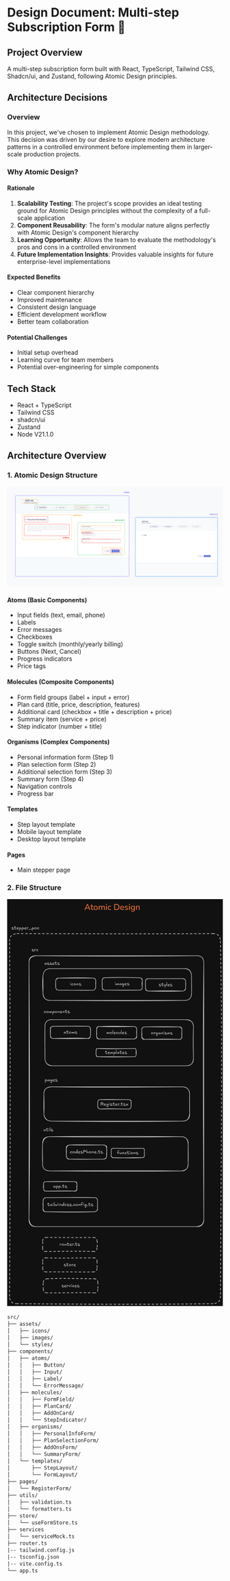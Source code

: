 # Design Document: Multi-step Subscription Form 🚀

## Project Overview
A multi-step subscription form built with React, TypeScript, Tailwind CSS, Shadcn/ui, and Zustand, following Atomic Design principles.

## Architecture Decisions

### Overview
In this project, we've chosen to implement Atomic Design methodology. This decision was driven by our desire to explore modern architecture patterns in a controlled environment before implementing them in larger-scale production projects.

### Why Atomic Design?

#### Rationale
1. **Scalability Testing**: The project's scope provides an ideal testing ground for Atomic Design principles without the complexity of a full-scale application
2. **Component Reusability**: The form's modular nature aligns perfectly with Atomic Design's component hierarchy
3. **Learning Opportunity**: Allows the team to evaluate the methodology's pros and cons in a controlled environment
4. **Future Implementation Insights**: Provides valuable insights for future enterprise-level implementations

#### Expected Benefits
- Clear component hierarchy
- Improved maintenance
- Consistent design language
- Efficient development workflow
- Better team collaboration

#### Potential Challenges
- Initial setup overhead
- Learning curve for team members
- Potential over-engineering for simple components

## Tech Stack
- React + TypeScript
- Tailwind CSS
- shadcn/ui
- Zustand
- Node V21.1.0

## Architecture Overview

### 1. Atomic Design Structure

![alt text](src/assets/images/structured.png)

#### Atoms (Basic Components)
- Input fields (text, email, phone)
- Labels
- Error messages
- Checkboxes
- Toggle switch (monthly/yearly billing)
- Buttons (Next, Cancel)
- Progress indicators
- Price tags

#### Molecules (Composite Components)
- Form field groups (label + input + error)
- Plan card (title, price, description, features)
- Additional card (checkbox + title + description + price)
- Summary item (service + price)
- Step indicator (number + title)

#### Organisms (Complex Components)
- Personal information form (Step 1)
- Plan selection form (Step 2)
- Additional selection form (Step 3)
- Summary form (Step 4)
- Navigation controls
- Progress bar

#### Templates
- Step layout template
- Mobile layout template
- Desktop layout template

#### Pages
- Main stepper page

### 2. File Structure

![alt text](src/assets/images/atomDesign.png)

```
src/
├── assets/
│   ├── icons/
│   ├── images/
│   └── styles/
├── components/
│   ├── atoms/
│   │   ├── Button/
│   │   ├── Input/
│   │   ├── Label/
│   │   └── ErrorMessage/
│   ├── molecules/
│   │   ├── FormField/
│   │   ├── PlanCard/
│   │   ├── AddOnCard/
│   │   └── StepIndicator/
│   ├── organisms/
│   │   ├── PersonalInfoForm/
│   │   ├── PlanSelectionForm/
│   │   ├── AddOnsForm/
│   │   └── SummaryForm/
│   └── templates/
│       ├── StepLayout/
│       └── FormLayout/
├── pages/
│   └── RegisterForm/
├── utils/
│   ├── validation.ts
│   └── formatters.ts
├── store/
│   └── useFormStore.ts
├── services
│   └── serviceMock.ts
├── router.ts
|-- tailwind.config.js
|-- tsconfig.json
|-- vite.config.ts
└── app.ts
```
